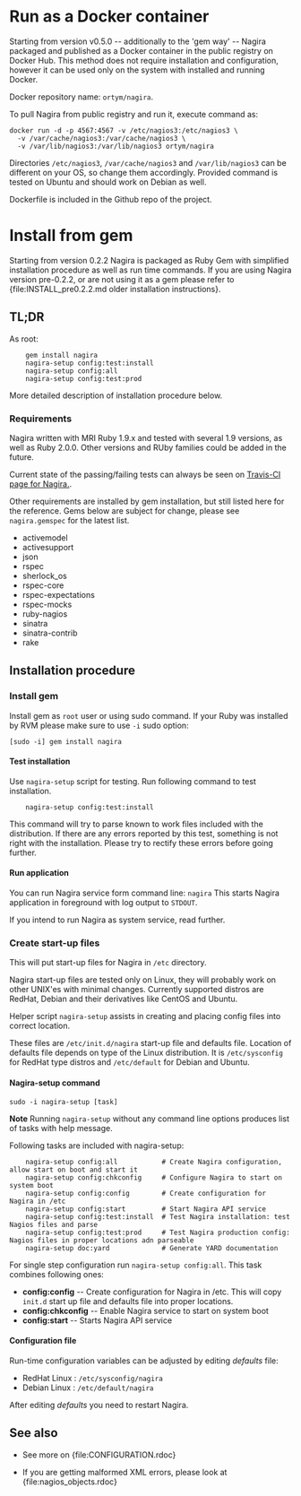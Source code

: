 

# Run as a Docker container

Starting from version v0.5.0 -- additionally to the 'gem way' -- Nagira
packaged and published as a Docker container in the public registry on
Docker Hub. This method does not require installation and configuration,
however it can be used only on the system with installed and running
Docker.

Docker repository name: `ortym/nagira`.

To pull Nagira from public registry and run it, execute command as:


```
docker run -d -p 4567:4567 -v /etc/nagios3:/etc/nagios3 \
  -v /var/cache/nagios3:/var/cache/nagios3 \
  -v /var/lib/nagios3:/var/lib/nagios3 ortym/nagira
```

Directories `/etc/nagios3`, `/var/cache/nagios3` and `/var/lib/nagios3`
can be different on your OS, so change them accordingly. Provided
command is tested on Ubuntu and should work on Debian as well.

Dockerfile is included in the Github repo of the project.


# Install from gem

Starting from version 0.2.2 Nagira is packaged as Ruby Gem with simplified installation procedure as well as run time commands. If you are using Nagira version pre-0.2.2, or are not using it as a gem please refer to {file:INSTALL_pre0.2.2.md older installation instructions}.

## TL;DR


As root:

```
    gem install nagira
    nagira-setup config:test:install
    nagira-setup config:all
    nagira-setup config:test:prod
```

More detailed description of installation procedure below.

### Requirements

Nagira written with MRI Ruby 1.9.x and tested with several 1.9 versions, as well as Ruby 2.0.0. Other versions and RUby families could be added in the future.

Current state of the passing/failing tests can always be seen on [Travis-CI page for Nagira.](https://travis-ci.org/dmytro/nagira).

Other requirements are installed by gem installation, but still listed here for the reference. Gems below are subject for change, please see `nagira.gemspec` for the latest list.

* activemodel
* activesupport
* json
* rspec
* sherlock_os
* rspec-core
* rspec-expectations
* rspec-mocks
* ruby-nagios
* sinatra
* sinatra-contrib
* rake

## Installation procedure


### Install gem

Install gem as `root` user or using sudo command. If your Ruby was installed by RVM please make sure to use `-i` sudo option:

    [sudo -i] gem install nagira

#### Test installation

Use `nagira-setup` script for testing. Run following command to test installation.

```
    nagira-setup config:test:install
```

This command will try to parse known to work files included with the distribution. If there are any errors reported by this test, something is not right with the installation. Please try to rectify these errors before going further.

#### Run application

You can run Nagira service form command line: `nagira` This starts Nagira application in foreground with log output to `STDOUT`.

If you intend to run Nagira as system service, read further.

### Create start-up files

This will put start-up files for Nagira in `/etc` directory.

Nagira start-up files are tested only on Linux, they will probably work on other UNIX'es with minimal changes. Currently supported distros are RedHat, Debian and their derivatives like CentOS and Ubuntu.

Helper script `nagira-setup` assists in creating and placing config files into correct location.

These files are `/etc/init.d/nagira` start-up file and defaults file. Location of defaults file depends on type of the Linux distribution. It is `/etc/sysconfig` for RedHat type distros and `/etc/default` for Debian and Ubuntu.


#### Nagira-setup command

    sudo -i nagira-setup [task]

**Note** Running `nagira-setup` without any command line options produces list of tasks with help message.

Following tasks are included with nagira-setup:

```
    nagira-setup config:all           # Create Nagira configuration, allow start on boot and start it
    nagira-setup config:chkconfig     # Configure Nagira to start on system boot
    nagira-setup config:config        # Create configuration for Nagira in /etc
    nagira-setup config:start         # Start Nagira API service
    nagira-setup config:test:install  # Test Nagira installation: test Nagios files and parse
    nagira-setup config:test:prod     # Test Nagira production config: Nagios files in proper locations adn parseable
    nagira-setup doc:yard             # Generate YARD documentation
```

For single step configuration run `nagira-setup config:all`. This task combines following ones:

- **config:config** -- Create configuration for Nagira in /etc. This will copy `init.d` start up file and defaults file into proper locations.
- **config:chkconfig** -- Enable Nagira service to start on system boot
- **config:start** -- Starts Nagira API service


#### Configuration file

Run-time configuration variables can be adjusted by editing *defaults* file:

- RedHat Linux : `/etc/sysconfig/nagira`
- Debian Linux : `/etc/default/nagira`

After editing *defaults* you need to restart Nagira.


## See also

* See more on {file:CONFIGURATION.rdoc}

* If you are getting malformed XML errors, please look at
  {file:nagios_objects.rdoc}
